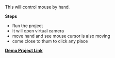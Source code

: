 This will control mouse by hand.

**Steps**

- Run the project
- It will open virtual camera
- move hand and see mouse cursor is also moving
- come close to thum to click any place

[**Demo Project Link**](https://youtu.be/9dseVeZsafE)
